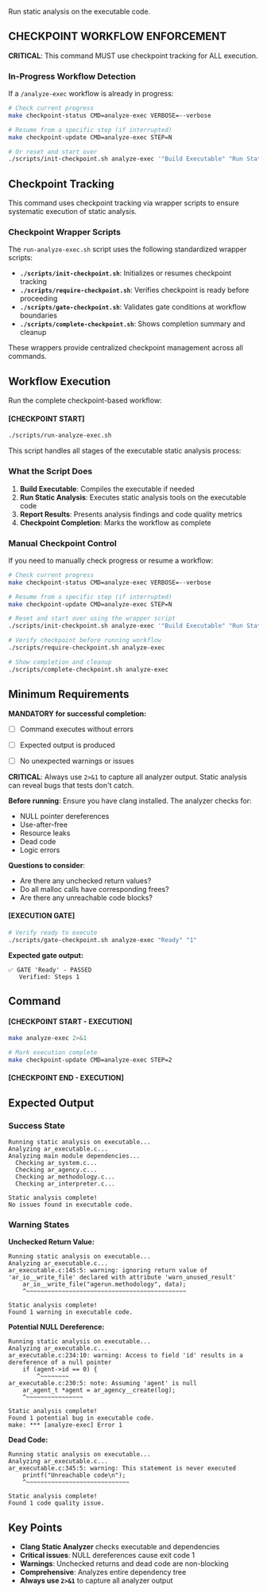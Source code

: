Run static analysis on the executable code.

## CHECKPOINT WORKFLOW ENFORCEMENT

**CRITICAL**: This command MUST use checkpoint tracking for ALL execution.

### In-Progress Workflow Detection

If a `/analyze-exec` workflow is already in progress:

```bash
# Check current progress
make checkpoint-status CMD=analyze-exec VERBOSE=--verbose

# Resume from a specific step (if interrupted)
make checkpoint-update CMD=analyze-exec STEP=N

# Or reset and start over
./scripts/init-checkpoint.sh analyze-exec '"Build Executable" "Run Static Analysis" "Report Results"'
```

## Checkpoint Tracking

This command uses checkpoint tracking via wrapper scripts to ensure systematic execution of static analysis.

### Checkpoint Wrapper Scripts

The `run-analyze-exec.sh` script uses the following standardized wrapper scripts:

- **`./scripts/init-checkpoint.sh`**: Initializes or resumes checkpoint tracking
- **`./scripts/require-checkpoint.sh`**: Verifies checkpoint is ready before proceeding
- **`./scripts/gate-checkpoint.sh`**: Validates gate conditions at workflow boundaries
- **`./scripts/complete-checkpoint.sh`**: Shows completion summary and cleanup

These wrappers provide centralized checkpoint management across all commands.

## Workflow Execution

Run the complete checkpoint-based workflow:

#### [CHECKPOINT START]

```bash
./scripts/run-analyze-exec.sh
```

This script handles all stages of the executable static analysis process:

### What the Script Does

1. **Build Executable**: Compiles the executable if needed
2. **Run Static Analysis**: Executes static analysis tools on the executable code
3. **Report Results**: Presents analysis findings and code quality metrics
4. **Checkpoint Completion**: Marks the workflow as complete

### Manual Checkpoint Control

If you need to manually check progress or resume a workflow:

```bash
# Check current progress
make checkpoint-status CMD=analyze-exec VERBOSE=--verbose

# Resume from a specific step (if interrupted)
make checkpoint-update CMD=analyze-exec STEP=N

# Reset and start over using the wrapper script
./scripts/init-checkpoint.sh analyze-exec '"Build Executable" "Run Static Analysis" "Report Results"'

# Verify checkpoint before running workflow
./scripts/require-checkpoint.sh analyze-exec

# Show completion and cleanup
./scripts/complete-checkpoint.sh analyze-exec
```

## Minimum Requirements

**MANDATORY for successful completion:**
- [ ] Command executes without errors
- [ ] Expected output is produced
- [ ] No unexpected warnings or issues




**CRITICAL**: Always use `2>&1` to capture all analyzer output. Static analysis can reveal bugs that tests don't catch.

**Before running**: Ensure you have clang installed. The analyzer checks for:
- NULL pointer dereferences
- Use-after-free
- Resource leaks
- Dead code
- Logic errors

**Questions to consider**:
- Are there any unchecked return values?
- Do all malloc calls have corresponding frees?
- Are there any unreachable code blocks?

#### [EXECUTION GATE]
```bash
# Verify ready to execute
./scripts/gate-checkpoint.sh analyze-exec "Ready" "1"
```

**Expected gate output:**
```
✅ GATE 'Ready' - PASSED
   Verified: Steps 1
```

## Command

#### [CHECKPOINT START - EXECUTION]

```bash
make analyze-exec 2>&1

# Mark execution complete
make checkpoint-update CMD=analyze-exec STEP=2
```


#### [CHECKPOINT END - EXECUTION]
## Expected Output

### Success State
```
Running static analysis on executable...
Analyzing ar_executable.c...
Analyzing main module dependencies...
  Checking ar_system.c...
  Checking ar_agency.c...
  Checking ar_methodology.c...
  Checking ar_interpreter.c...

Static analysis complete!
No issues found in executable code.
```

### Warning States

**Unchecked Return Value:**
```
Running static analysis on executable...
Analyzing ar_executable.c...
ar_executable.c:145:5: warning: ignoring return value of 'ar_io__write_file' declared with attribute 'warn_unused_result'
    ar_io__write_file("agerun.methodology", data);
    ^~~~~~~~~~~~~~~~~~~~~~~~~~~~~~~~~~~~~~~~~~~~~~

Static analysis complete!
Found 1 warning in executable code.
```

**Potential NULL Dereference:**
```
Running static analysis on executable...
Analyzing ar_executable.c...
ar_executable.c:234:10: warning: Access to field 'id' results in a dereference of a null pointer
    if (agent->id == 0) {
        ^~~~~~~~~
ar_executable.c:230:5: note: Assuming 'agent' is null
    ar_agent_t *agent = ar_agency__create(log);
    ^~~~~~~~~~~~~~~~~

Static analysis complete!
Found 1 potential bug in executable code.
make: *** [analyze-exec] Error 1
```

**Dead Code:**
```
Running static analysis on executable...
Analyzing ar_executable.c...
ar_executable.c:345:5: warning: This statement is never executed
    printf("Unreachable code\n");
    ^~~~~~~~~~~~~~~~~~~~~~~~~~~~~~

Static analysis complete!
Found 1 code quality issue.
```



## Key Points

- **Clang Static Analyzer** checks executable and dependencies
- **Critical issues**: NULL dereferences cause exit code 1
- **Warnings**: Unchecked returns and dead code are non-blocking
- **Comprehensive**: Analyzes entire dependency tree
- **Always use `2>&1`** to capture all analyzer output